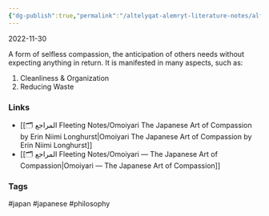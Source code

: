 ```yaml
---
{"dg-publish":true,"permalink":"/altelyqat-alemryt-literature-notes/alflsft-philosophy/omoiyari-the-japanese-art-of-compassion/"}
---
```


2022-11-30

A form of selfless compassion, the anticipation of others needs without expecting anything in return. It is manifested in many aspects, such as:

1) Cleanliness & Organization
2) Reducing Waste

### Links 
- [[🗂️ المراجع Fleeting Notes/Omoiyari The Japanese Art of Compassion by Erin Niimi Longhurst\|Omoiyari The Japanese Art of Compassion by Erin Niimi Longhurst]]
- [[🗂️ المراجع Fleeting Notes/Omoiyari — The Japanese Art of Compassion\|Omoiyari — The Japanese Art of Compassion]]

### Tags
#japan #japanese #philosophy 

